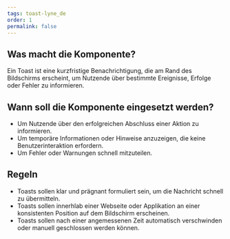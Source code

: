 ```yaml
---
tags: toast-lyne_de
order: 1
permalink: false
---
```


## Was macht die Komponente?
Ein Toast ist eine kurzfristige Benachrichtigung, die am Rand des Bildschirms erscheint, um Nutzende über bestimmte Ereignisse, Erfolge oder Fehler zu informieren.

## Wann soll die Komponente eingesetzt werden?
* Um Nutzende über den erfolgreichen Abschluss einer Aktion zu informieren.
* Um temporäre Informationen oder Hinweise anzuzeigen, die keine Benutzerinteraktion erfordern.
* Um Fehler oder Warnungen schnell mitzuteilen.

## Regeln
* Toasts sollen klar und prägnant formuliert sein, um die Nachricht schnell zu übermitteln.
* Toasts sollen innerhlab einer Webseite oder Applikation an einer konsistenten Position auf dem Bildschirm erscheinen.
* Toasts sollen nach einer angemessenen Zeit automatisch verschwinden oder manuell geschlossen werden können.

